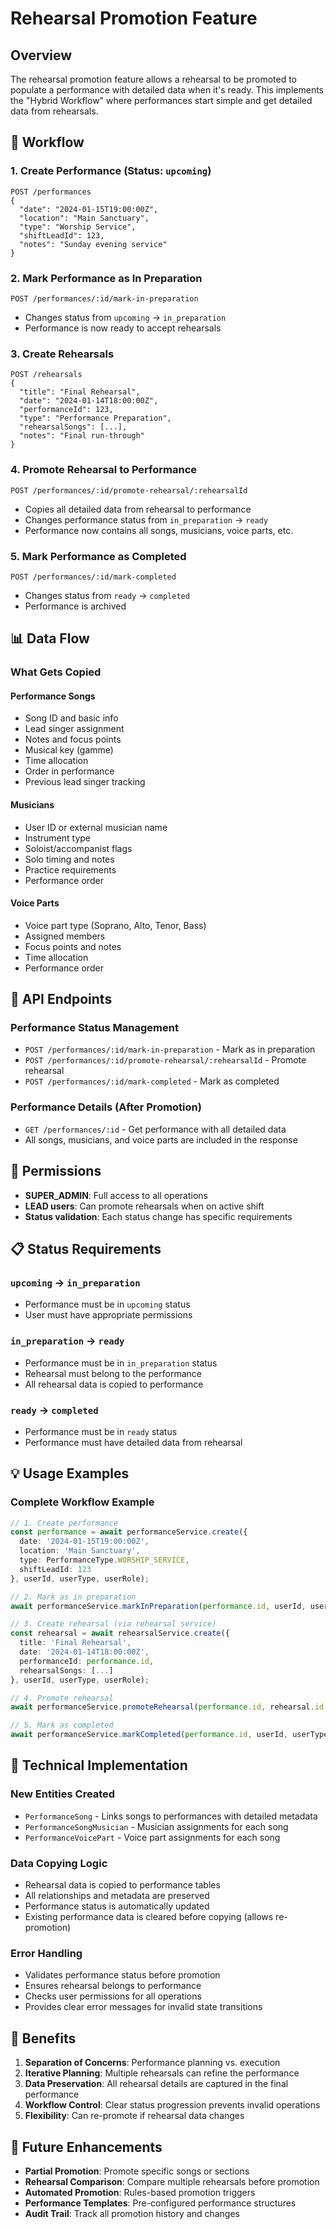 # Rehearsal Promotion Feature

## Overview

The rehearsal promotion feature allows a rehearsal to be promoted to populate a performance with detailed data when it's ready. This implements the "Hybrid Workflow" where performances start simple and get detailed data from rehearsals.

## 🔄 Workflow

### 1. Create Performance (Status: `upcoming`)
```http
POST /performances
{
  "date": "2024-01-15T19:00:00Z",
  "location": "Main Sanctuary",
  "type": "Worship Service",
  "shiftLeadId": 123,
  "notes": "Sunday evening service"
}
```

### 2. Mark Performance as In Preparation
```http
POST /performances/:id/mark-in-preparation
```
- Changes status from `upcoming` → `in_preparation`
- Performance is now ready to accept rehearsals

### 3. Create Rehearsals
```http
POST /rehearsals
{
  "title": "Final Rehearsal",
  "date": "2024-01-14T18:00:00Z",
  "performanceId": 123,
  "type": "Performance Preparation",
  "rehearsalSongs": [...],
  "notes": "Final run-through"
}
```

### 4. Promote Rehearsal to Performance
```http
POST /performances/:id/promote-rehearsal/:rehearsalId
```
- Copies all detailed data from rehearsal to performance
- Changes performance status from `in_preparation` → `ready`
- Performance now contains all songs, musicians, voice parts, etc.

### 5. Mark Performance as Completed
```http
POST /performances/:id/mark-completed
```
- Changes status from `ready` → `completed`
- Performance is archived

## 📊 Data Flow

### What Gets Copied

#### **Performance Songs**
- Song ID and basic info
- Lead singer assignment
- Notes and focus points
- Musical key (gamme)
- Time allocation
- Order in performance
- Previous lead singer tracking

#### **Musicians**
- User ID or external musician name
- Instrument type
- Soloist/accompanist flags
- Solo timing and notes
- Practice requirements
- Performance order

#### **Voice Parts**
- Voice part type (Soprano, Alto, Tenor, Bass)
- Assigned members
- Focus points and notes
- Time allocation
- Performance order

## 🚀 API Endpoints

### Performance Status Management
- `POST /performances/:id/mark-in-preparation` - Mark as in preparation
- `POST /performances/:id/promote-rehearsal/:rehearsalId` - Promote rehearsal
- `POST /performances/:id/mark-completed` - Mark as completed

### Performance Details (After Promotion)
- `GET /performances/:id` - Get performance with all detailed data
- All songs, musicians, and voice parts are included in the response

## 🔐 Permissions

- **SUPER_ADMIN**: Full access to all operations
- **LEAD users**: Can promote rehearsals when on active shift
- **Status validation**: Each status change has specific requirements

## 📋 Status Requirements

### `upcoming` → `in_preparation`
- Performance must be in `upcoming` status
- User must have appropriate permissions

### `in_preparation` → `ready`
- Performance must be in `in_preparation` status
- Rehearsal must belong to the performance
- All rehearsal data is copied to performance

### `ready` → `completed`
- Performance must be in `ready` status
- Performance must have detailed data from rehearsal

## 💡 Usage Examples

### Complete Workflow Example

```typescript
// 1. Create performance
const performance = await performanceService.create({
  date: '2024-01-15T19:00:00Z',
  location: 'Main Sanctuary',
  type: PerformanceType.WORSHIP_SERVICE,
  shiftLeadId: 123
}, userId, userType, userRole);

// 2. Mark as in preparation
await performanceService.markInPreparation(performance.id, userId, userType, userRole);

// 3. Create rehearsal (via rehearsal service)
const rehearsal = await rehearsalService.create({
  title: 'Final Rehearsal',
  date: '2024-01-14T18:00:00Z',
  performanceId: performance.id,
  rehearsalSongs: [...]
}, userId, userType, userRole);

// 4. Promote rehearsal
await performanceService.promoteRehearsal(performance.id, rehearsal.id, userId, userType, userRole);

// 5. Mark as completed
await performanceService.markCompleted(performance.id, userId, userType, userRole);
```

## 🔧 Technical Implementation

### New Entities Created
- `PerformanceSong` - Links songs to performances with detailed metadata
- `PerformanceSongMusician` - Musician assignments for each song
- `PerformanceVoicePart` - Voice part assignments for each song

### Data Copying Logic
- Rehearsal data is copied to performance tables
- All relationships and metadata are preserved
- Performance status is automatically updated
- Existing performance data is cleared before copying (allows re-promotion)

### Error Handling
- Validates performance status before promotion
- Ensures rehearsal belongs to performance
- Checks user permissions for all operations
- Provides clear error messages for invalid state transitions

## 🎯 Benefits

1. **Separation of Concerns**: Performance planning vs. execution
2. **Iterative Planning**: Multiple rehearsals can refine the performance
3. **Data Preservation**: All rehearsal details are captured in the final performance
4. **Workflow Control**: Clear status progression prevents invalid operations
5. **Flexibility**: Can re-promote if rehearsal data changes

## 🔮 Future Enhancements

- **Partial Promotion**: Promote specific songs or sections
- **Rehearsal Comparison**: Compare multiple rehearsals before promotion
- **Automated Promotion**: Rules-based promotion triggers
- **Performance Templates**: Pre-configured performance structures
- **Audit Trail**: Track all promotion history and changes
